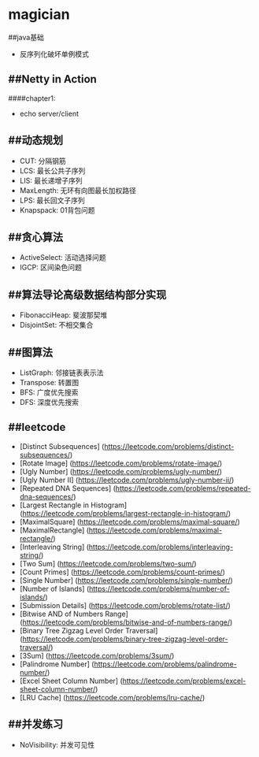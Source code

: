 # magician

##java基础
*   反序列化破坏单例模式

##Netty in Action
---
####chapter1:
*   echo server/client

##动态规划
---
*   CUT: 分隔钢筋
*   LCS: 最长公共子序列
*   LIS: 最长递增子序列
*   MaxLength: 无环有向图最长加权路径
*   LPS: 最长回文子序列
*   Knapspack: 01背包问题

##贪心算法
---
*   ActiveSelect: 活动选择问题
*   IGCP: 区间染色问题

##算法导论高级数据结构部分实现
---
*   FibonacciHeap: 斐波那契堆
*   DisjointSet: 不相交集合

##图算法
---
*   ListGraph: 邻接链表表示法
*   Transpose: 转置图
*   BFS: 广度优先搜索
*   DFS: 深度优先搜索

##leetcode
---
*   [Distinct Subsequences] (https://leetcode.com/problems/distinct-subsequences/)
*   [Rotate Image] (https://leetcode.com/problems/rotate-image/)
*   [Ugly Number] (https://leetcode.com/problems/ugly-number/)
*   [Ugly Number II] (https://leetcode.com/problems/ugly-number-ii/)
*   [Repeated DNA Sequences] (https://leetcode.com/problems/repeated-dna-sequences/)
*   [Largest Rectangle in Histogram] (https://leetcode.com/problems/largest-rectangle-in-histogram/)
*   [MaximalSquare] (https://leetcode.com/problems/maximal-square/)
*   [MaximalRectangle] (https://leetcode.com/problems/maximal-rectangle/)
*   [Interleaving String] (https://leetcode.com/problems/interleaving-string/)
*   [Two Sum] (https://leetcode.com/problems/two-sum/)
*   [Count Primes] (https://leetcode.com/problems/count-primes/)
*   [Single Number] (https://leetcode.com/problems/single-number/)
*   [Number of Islands] (https://leetcode.com/problems/number-of-islands/)
*   [Submission Details] (https://leetcode.com/problems/rotate-list/)
*   [Bitwise AND of Numbers Range] (https://leetcode.com/problems/bitwise-and-of-numbers-range/)
*   [Binary Tree Zigzag Level Order Traversal] (https://leetcode.com/problems/binary-tree-zigzag-level-order-traversal/)
*   [3Sum] (https://leetcode.com/problems/3sum/)
*   [Palindrome Number] (https://leetcode.com/problems/palindrome-number/)
*   [Excel Sheet Column Number] (https://leetcode.com/problems/excel-sheet-column-number/)
*   [LRU Cache] (https://leetcode.com/problems/lru-cache/)

##并发练习
---
*   NoVisibility: 并发可见性